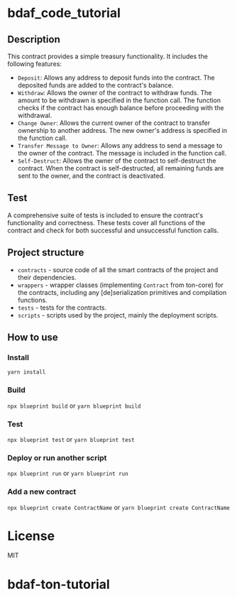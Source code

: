 # bdaf_code_tutorial
## Description
This contract provides a simple treasury functionality. It includes the following features:

- `Deposit`: Allows any address to deposit funds into the contract. The deposited funds are added to the contract's balance.
- `Withdraw`: Allows the owner of the contract to withdraw funds. The amount to be withdrawn is specified in the function call. The function checks if the contract has enough balance before proceeding with the withdrawal.
- `Change Owner`: Allows the current owner of the contract to transfer ownership to another address. The new owner's address is specified in the function call.
- `Transfer Message to Owner`: Allows any address to send a message to the owner of the contract. The message is included in the function call.
- `Self-Destruct`: Allows the owner of the contract to self-destruct the contract. When the contract is self-destructed, all remaining funds are sent to the owner, and the contract is deactivated.
## Test
A comprehensive suite of tests is included to ensure the contract's functionality and correctness. These tests cover all functions of the contract and check for both successful and unsuccessful function calls. 
## Project structure

-   `contracts` - source code of all the smart contracts of the project and their dependencies.
-   `wrappers` - wrapper classes (implementing `Contract` from ton-core) for the contracts, including any [de]serialization primitives and compilation functions.
-   `tests` - tests for the contracts.
-   `scripts` - scripts used by the project, mainly the deployment scripts.

## How to use

### Install
`yarn install`
### Build

`npx blueprint build` or `yarn blueprint build`

### Test

`npx blueprint test` or `yarn blueprint test`

### Deploy or run another script

`npx blueprint run` or `yarn blueprint run`

### Add a new contract

`npx blueprint create ContractName` or `yarn blueprint create ContractName`

# License
MIT
# bdaf-ton-tutorial
